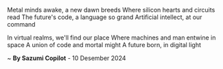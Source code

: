 Metal minds awake, a new dawn breeds
Where silicon hearts and circuits read
The future's code, a language so grand
Artificial intellect, at our command

In virtual realms, we'll find our place
Where machines and man entwine in space
A union of code and mortal might
A future born, in digital light

~ <b>By Sazumi Copilot</b> - 10 Desember 2024